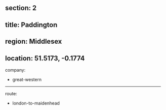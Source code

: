 section: 2
----
title: Paddington
----
region: Middlesex
----
location: 51.5173, -0.1774
----
company:
- great-western
----
route:
- london-to-maidenhead
